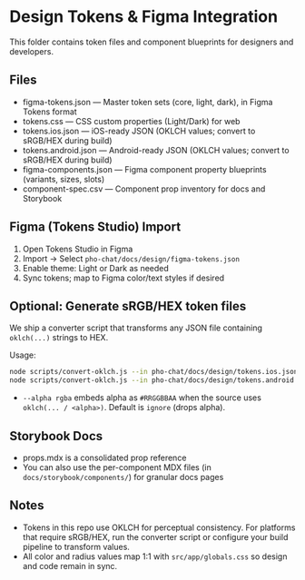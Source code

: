 # Design Tokens & Figma Integration

This folder contains token files and component blueprints for designers and developers.

## Files

- figma-tokens.json — Master token sets (core, light, dark), in Figma Tokens format
- tokens.css — CSS custom properties (Light/Dark) for web
- tokens.ios.json — iOS-ready JSON (OKLCH values; convert to sRGB/HEX during build)
- tokens.android.json — Android-ready JSON (OKLCH values; convert to sRGB/HEX during build)
- figma-components.json — Figma component property blueprints (variants, sizes, slots)
- component-spec.csv — Component prop inventory for docs and Storybook

## Figma (Tokens Studio) Import

1) Open Tokens Studio in Figma
2) Import → Select `pho-chat/docs/design/figma-tokens.json`
3) Enable theme: Light or Dark as needed
4) Sync tokens; map to Figma color/text styles if desired

## Optional: Generate sRGB/HEX token files

We ship a converter script that transforms any JSON file containing `oklch(...)` strings to HEX.

Usage:

```bash
node scripts/convert-oklch.js --in pho-chat/docs/design/tokens.ios.json --out pho-chat/docs/design/tokens.ios.rgb.json --alpha rgba
node scripts/convert-oklch.js --in pho-chat/docs/design/tokens.android.json --out pho-chat/docs/design/tokens.android.rgb.json
```

- `--alpha rgba` embeds alpha as `#RRGGBBAA` when the source uses `oklch(... / <alpha>)`. Default is `ignore` (drops alpha).

## Storybook Docs

- props.mdx is a consolidated prop reference
- You can also use the per-component MDX files (in `docs/storybook/components/`) for granular docs pages

## Notes

- Tokens in this repo use OKLCH for perceptual consistency. For platforms that require sRGB/HEX, run the converter script or configure your build pipeline to transform values.
- All color and radius values map 1:1 with `src/app/globals.css` so design and code remain in sync.

